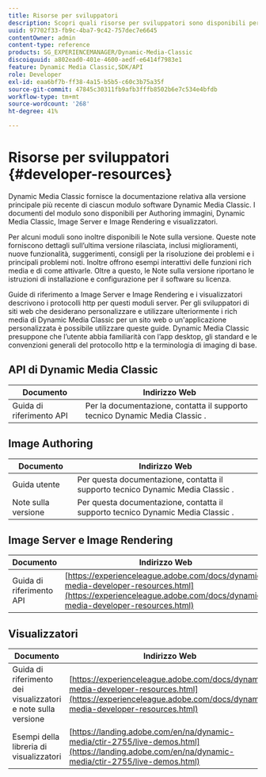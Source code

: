 ```yaml
---
title: Risorse per sviluppatori
description: Scopri quali risorse per sviluppatori sono disponibili per Dynamic Media.
uuid: 97702f33-fb9c-4ba7-9c42-757dec7e6645
contentOwner: admin
content-type: reference
products: SG_EXPERIENCEMANAGER/Dynamic-Media-Classic
discoiquuid: a802ead0-401e-4600-aedf-e6414f7983e1
feature: Dynamic Media Classic,SDK/API
role: Developer
exl-id: eaa6bf7b-ff38-4a15-b5b5-c60c3b75a35f
source-git-commit: 47845c30311fb9afb3fffb8502b6e7c534e4bfdb
workflow-type: tm+mt
source-wordcount: '268'
ht-degree: 41%

---
```


# Risorse per sviluppatori {#developer-resources}

Dynamic Media Classic fornisce la documentazione relativa alla versione principale più recente di ciascun modulo software Dynamic Media Classic. I documenti del modulo sono disponibili per Authoring immagini, Dynamic Media Classic, Image Server e Image Rendering e visualizzatori.

Per alcuni moduli sono inoltre disponibili le Note sulla versione. Queste note forniscono dettagli sull’ultima versione rilasciata, inclusi miglioramenti, nuove funzionalità, suggerimenti, consigli per la risoluzione dei problemi e i principali problemi noti. Inoltre offrono esempi interattivi delle funzioni rich media e di come attivarle. Oltre a questo, le Note sulla versione riportano le istruzioni di installazione e configurazione per il software su licenza.

Guide di riferimento a Image Server e Image Rendering e i visualizzatori descrivono i protocolli http per questi moduli server. Per gli sviluppatori di siti web che desiderano personalizzare e utilizzare ulteriormente i rich media di Dynamic Media Classic per un sito web o un&#39;applicazione personalizzata è possibile utilizzare queste guide. Dynamic Media Classic presuppone che l’utente abbia familiarità con l’app desktop, gli standard e le convenzioni generali del protocollo http e la terminologia di imaging di base.

## API di Dynamic Media Classic

| Documento | Indirizzo Web |
| --- | --- |
| Guida di riferimento API | Per la documentazione, contatta il supporto tecnico Dynamic Media Classic . |

## Image Authoring

| Documento | Indirizzo Web |
| --- | --- |
| Guida utente | Per questa documentazione, contatta il supporto tecnico Dynamic Media Classic . |
| Note sulla versione | Per questa documentazione, contatta il supporto tecnico Dynamic Media Classic . |

##  Image Server e Image Rendering

| Documento | Indirizzo Web |
| --- | --- |
| Guida di riferimento API | [https://experienceleague.adobe.com/docs/dynamic-media-developer-resources.html](https://experienceleague.adobe.com/docs/dynamic-media-developer-resources.html) |

## Visualizzatori

| Documento | Indirizzo Web |
| --- | --- |
| Guida di riferimento dei visualizzatori e note sulla versione | [https://experienceleague.adobe.com/docs/dynamic-media-developer-resources.html](https://experienceleague.adobe.com/docs/dynamic-media-developer-resources.html) |
| Esempi della libreria di visualizzatori | [https://landing.adobe.com/en/na/dynamic-media/ctir-2755/live-demos.html](https://landing.adobe.com/en/na/dynamic-media/ctir-2755/live-demos.html) |


<!-- 

**Web-to-Print**

|Document|Web address|
|--- |--- |
|Reference Guide|[https://www.adobe.com/go/learn_s7_webtoprint_en](https://www.adobe.com/go/learn_s7_webtoprint_en)| 

-->
